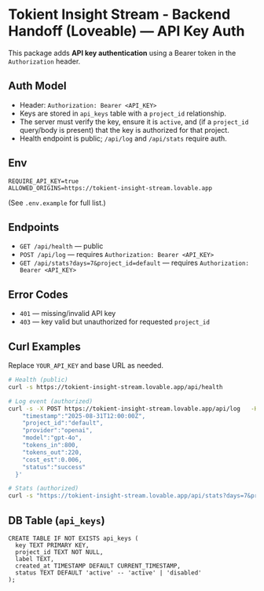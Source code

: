 # Tokient Insight Stream - Backend Handoff (Loveable) — API Key Auth

This package adds **API key authentication** using a Bearer token in the `Authorization` header.

## Auth Model
- Header: `Authorization: Bearer <API_KEY>`
- Keys are stored in `api_keys` table with a `project_id` relationship.
- The server must verify the key, ensure it is `active`, and (if a `project_id` query/body is present) that the key is authorized for that project.
- Health endpoint is public; `/api/log` and `/api/stats` require auth.

## Env
```
REQUIRE_API_KEY=true
ALLOWED_ORIGINS=https://tokient-insight-stream.lovable.app
```
(See `.env.example` for full list.)

## Endpoints
- `GET /api/health` — public
- `POST /api/log` — requires `Authorization: Bearer <API_KEY>`
- `GET /api/stats?days=7&project_id=default` — requires `Authorization: Bearer <API_KEY>`

## Error Codes
- `401` — missing/invalid API key
- `403` — key valid but unauthorized for requested `project_id`

## Curl Examples
Replace `YOUR_API_KEY` and base URL as needed.

```bash
# Health (public)
curl -s https://tokient-insight-stream.lovable.app/api/health

# Log event (authorized)
curl -s -X POST https://tokient-insight-stream.lovable.app/api/log   -H "Authorization: Bearer YOUR_API_KEY"   -H "Content-Type: application/json"   -d '{
    "timestamp":"2025-08-31T12:00:00Z",
    "project_id":"default",
    "provider":"openai",
    "model":"gpt-4o",
    "tokens_in":800,
    "tokens_out":220,
    "cost_est":0.006,
    "status":"success"
  }'

# Stats (authorized)
curl -s "https://tokient-insight-stream.lovable.app/api/stats?days=7&project_id=default"   -H "Authorization: Bearer YOUR_API_KEY"
```

## DB Table (`api_keys`)
```
CREATE TABLE IF NOT EXISTS api_keys (
  key TEXT PRIMARY KEY,
  project_id TEXT NOT NULL,
  label TEXT,
  created_at TIMESTAMP DEFAULT CURRENT_TIMESTAMP,
  status TEXT DEFAULT 'active' -- 'active' | 'disabled'
);
```